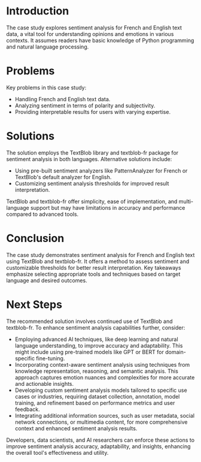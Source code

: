 # Introduction

The case study explores sentiment analysis for French and English text data, a vital tool for understanding opinions and emotions in various contexts. It assumes readers have basic knowledge of Python programming and natural language processing.

# Problems

Key problems in this case study:

- Handling French and English text data.
- Analyzing sentiment in terms of polarity and subjectivity.
- Providing interpretable results for users with varying expertise.

# Solutions

The solution employs the TextBlob library and textblob-fr package for sentiment analysis in both languages. Alternative solutions include:

- Using pre-built sentiment analyzers like PatternAnalyzer for French or TextBlob's default analyzer for English.
- Customizing sentiment analysis thresholds for improved result interpretation.

TextBlob and textblob-fr offer simplicity, ease of implementation, and multi-language support but may have limitations in accuracy and performance compared to advanced tools.

# Conclusion

The case study demonstrates sentiment analysis for French and English text using TextBlob and textblob-fr. It offers a method to assess sentiment and customizable thresholds for better result interpretation. Key takeaways emphasize selecting appropriate tools and techniques based on target language and desired outcomes.

# Next Steps

The recommended solution involves continued use of TextBlob and textblob-fr. To enhance sentiment analysis capabilities further, consider:

- Employing advanced AI techniques, like deep learning and natural language understanding, to improve accuracy and adaptability. This might include using pre-trained models like GPT or BERT for domain-specific fine-tuning.
- Incorporating context-aware sentiment analysis using techniques from knowledge representation, reasoning, and semantic analysis. This approach captures emotion nuances and complexities for more accurate and actionable insights.
- Developing custom sentiment analysis models tailored to specific use cases or industries, requiring dataset collection, annotation, model training, and refinement based on performance metrics and user feedback.
- Integrating additional information sources, such as user metadata, social network connections, or multimedia content, for more comprehensive context and enhanced sentiment analysis results.

Developers, data scientists, and AI researchers can enforce these actions to improve sentiment analysis accuracy, adaptability, and insights, enhancing the overall tool's effectiveness and utility.
